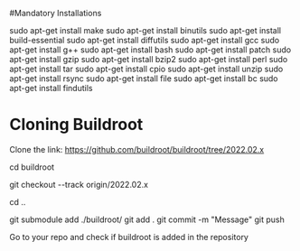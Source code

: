 #Mandatory Installations


sudo apt-get install make
sudo apt-get install binutils
sudo apt-get install build-essential
sudo apt-get install diffutils
sudo apt-get install gcc
sudo apt-get install g++
sudo apt-get install bash
sudo apt-get install patch
sudo apt-get install gzip
sudo apt-get install bzip2
sudo apt-get install perl
sudo apt-get install tar
sudo apt-get install cpio
sudo apt-get install unzip
sudo apt-get install rsync
sudo apt-get install file
sudo apt-get install bc
sudo apt-get install findutils


# Cloning Buildroot
Clone the link: https://github.com/buildroot/buildroot/tree/2022.02.x

cd buildroot

git checkout --track origin/2022.02.x

cd ..

git submodule add ./buildroot/
git add .
git commit -m "Message"
git push

Go to your repo and check if buildroot is added in the repository


